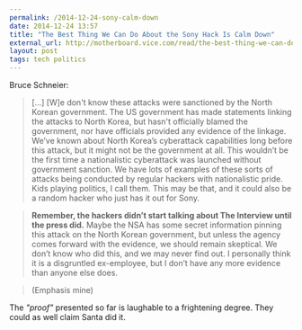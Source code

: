 ```yaml
---
permalink: /2014-12-24-sony-calm-down
date: 2014-12-24 13:57
title: "The Best Thing We Can Do About the Sony Hack Is Calm Down"
external_url: http://motherboard.vice.com/read/the-best-thing-we-can-do-about-the-sony-hack-is-calm-down
layout: post
tags: tech politics
---
```


Bruce Schneier:

>[...] [W]e don't know these attacks were sanctioned by the North Korean government. The US government has made statements linking the attacks to North Korea, but hasn't officially blamed the government, nor have officials provided any evidence of the linkage. We’ve known about North Korea’s cyberattack capabilities long before this attack, but it might not be the government at all. This wouldn’t be the first time a nationalistic cyberattack was launched without government sanction. We have lots of examples of these sorts of attacks being conducted by regular hackers with nationalistic pride. Kids playing politics, I call them. This may be that, and it could also be a random hacker who just has it out for Sony.

>**Remember, the hackers didn’t start talking about The Interview until the press did.** Maybe the NSA has some secret information pinning this attack on the North Korean government, but unless the agency comes forward with the evidence, we should remain skeptical. We don’t know who did this, and we may never find out. I personally think it is a disgruntled ex-employee, but I don’t have any more evidence than anyone else does.

>(Emphasis mine)

The *"proof"* presented so far is laughable to a frightening degree. They could as well claim Santa did it. 